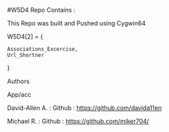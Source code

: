 #W5D4 Repo Contains : 

This Repo was built and Pushed using Cygwin64

W5D4[2] = {

    Associations_Excercise,
    Url_Shortner

}

Authors

App/acc

David-Allen A. : Github : https://github.com/davida11en

Michael R. : Github : https://github.com/miker704/